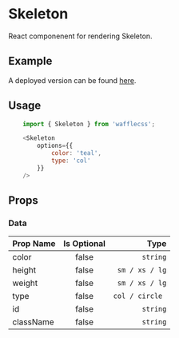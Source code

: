 # Skeleton

React componenent for rendering Skeleton.

## Example

A deployed version can be found [here](https://wafflecss-jithinqw.vercel.app/?path=/docs/skeleton--column-skeleton).

## Usage

```javascript
    import { Skeleton } from 'wafflecss';

    <Skeleton
        options={{
            color: 'teal',
            type: 'col'
        }}
    />
```

## Props

### Data

| Prop Name   |Is Optional    |  Type |
|----------|:-------------:|------:|
| color |  false |  `string` |
| height |  false |  `sm / xs / lg` |
| weight |  false |  `sm / xs / lg` |
| type |  false |  `col / circle ` |
| id |  false |  `string` |
| className |  false |  `string` |
